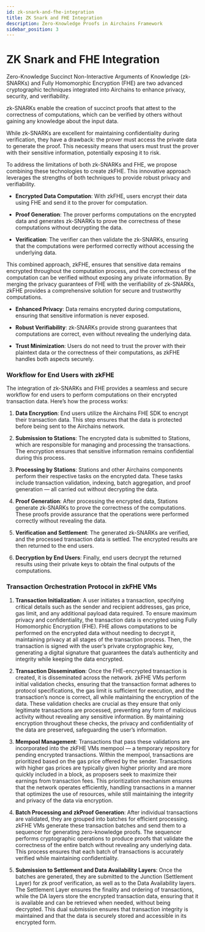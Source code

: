 ```yaml
---
id: zk-snark-and-fhe-integration
title: ZK Snark and FHE Integration
description: Zero-Knowledge Proofs in Airchains Framework
sidebar_position: 3
---
```


# ZK Snark and FHE Integration

Zero-Knowledge Succinct Non-Interactive Arguments of Knowledge (zk-SNARKs) and Fully Homomorphic Encryption (FHE) are two advanced cryptographic techniques integrated into Airchains to enhance privacy, security, and verifiability.

zk-SNARKs enable the creation of succinct proofs that attest to the correctness of computations, which can be verified by others without gaining any knowledge about the input data.

While zk-SNARKs are excellent for maintaining confidentiality during verification, they have a drawback: the prover must access the private data to generate the proof. This necessity means that users must trust the prover with their sensitive information, potentially exposing it to risk.

To address the limitations of both zk-SNARKs and FHE, we propose combining these technologies to create zkFHE. This innovative approach leverages the strengths of both techniques to provide robust privacy and verifiability.

- **Encrypted Data Computation**: With zkFHE, users encrypt their data using FHE and send it to the prover for computation.

- **Proof Generation**: The prover performs computations on the encrypted data and generates zk-SNARKs to prove the correctness of these computations without decrypting the data.

- **Verification**: The verifier can then validate the zk-SNARKs, ensuring that the computations were performed correctly without accessing the underlying data.

This combined approach, zkFHE, ensures that sensitive data remains encrypted throughout the computation process, and the correctness of the computation can be verified without exposing any private information. By merging the privacy guarantees of FHE with the verifiability of zk-SNARKs, zkFHE provides a comprehensive solution for secure and trustworthy computations.

- **Enhanced Privacy**: Data remains encrypted during computations, ensuring that sensitive information is never exposed.

- **Robust Verifiability**: zk-SNARKs provide strong guarantees that computations are correct, even without revealing the underlying data.

- **Trust Minimization**: Users do not need to trust the prover with their plaintext data or the correctness of their computations, as zkFHE handles both aspects securely.

### Workflow for End Users with zkFHE

The integration of zk-SNARKs and FHE provides a seamless and secure workflow for end users to perform computations on their encrypted transaction data. Here’s how the process works:

1. **Data Encryption**: End users utilize the Airchains FHE SDK to encrypt their transaction data. This step ensures that the data is protected before being sent to the Airchains network.

2. **Submission to Stations**: The encrypted data is submitted to Stations, which are responsible for managing and processing the transactions. The encryption ensures that sensitive information remains confidential during this process.

3. **Processing by Stations**: Stations and other Airchains components perform their respective tasks on the encrypted data. These tasks include transaction validation, indexing, batch aggregation, and proof generation — all carried out without decrypting the data.

4. **Proof Generation**: After processing the encrypted data, Stations generate zk-SNARKs to prove the correctness of the computations. These proofs provide assurance that the operations were performed correctly without revealing the data.

5. **Verification and Settlement**: The generated zk-SNARKs are verified, and the processed transaction data is settled. The encrypted results are then returned to the end users.

6. **Decryption by End Users**: Finally, end users decrypt the returned results using their private keys to obtain the final outputs of the computations.

### Transaction Orchestration Protocol in zkFHE VMs

1. **Transaction Initialization**: A user initiates a transaction, specifying critical details such as the sender and recipient addresses, gas price, gas limit, and any additional payload data required. To ensure maximum privacy and confidentiality, the transaction data is encrypted using Fully Homomorphic Encryption (FHE). FHE allows computations to be performed on the encrypted data without needing to decrypt it, maintaining privacy at all stages of the transaction process. Then, the transaction is signed with the user’s private cryptographic key, generating a digital signature that guarantees the data’s authenticity and integrity while keeping the data encrypted.
2. **Transaction Dissemination**: Once the FHE-encrypted transaction is created, it is disseminated across the network. zkFHE VMs perform initial validation checks, ensuring that the transaction format adheres to protocol specifications, the gas limit is sufficient for execution, and the transaction’s nonce is correct, all while maintaining the encryption of the data. These validation checks are crucial as they ensure that only legitimate transactions are processed, preventing any form of malicious activity without revealing any sensitive information. By maintaining encryption throughout these checks, the privacy and confidentiality of the data are preserved, safeguarding the user’s information.

3. **Mempool Management**: Transactions that pass these validations are incorporated into the zkFHE VMs mempool — a temporary repository for pending encrypted transactions. Within the mempool, transactions are prioritized based on the gas price offered by the sender. Transactions with higher gas prices are typically given higher priority and are more quickly included in a block, as proposers seek to maximize their earnings from transaction fees. This prioritization mechanism ensures that the network operates efficiently, handling transactions in a manner that optimizes the use of resources, while still maintaining the integrity and privacy of the data via encryption.

4. **Batch Processing and zkProof Generation**: After individual transactions are validated, they are grouped into batches for efficient processing. zkFHE VMs generate these transaction batches and send them to a sequencer for generating zero-knowledge proofs. The sequencer performs cryptographic operations to produce proofs that validate the correctness of the entire batch without revealing any underlying data. This process ensures that each batch of transactions is accurately verified while maintaining confidentiality.

5. **Submission to Settlement and Data Availability Layers**: Once the batches are generated, they are submitted to the Junction (Settlement Layer) for zk proof verification, as well as to the Data Availability layers. The Settlement Layer ensures the finality and ordering of transactions, while the DA layers store the encrypted transaction data, ensuring that it is available and can be retrieved when needed, without being decrypted. This dual submission ensures that transaction integrity is maintained and that the data is securely stored and accessible in its encrypted form.





